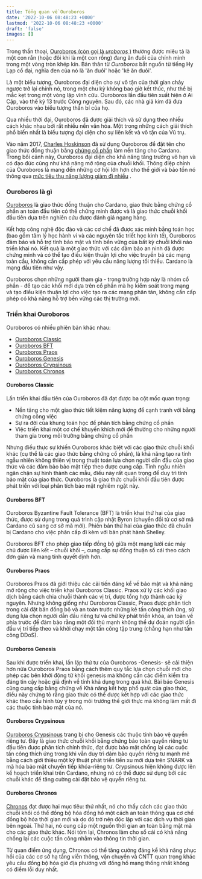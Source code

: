 ```yaml
---
title: Tổng quan về Ouroboros
date: '2022-10-06 08:48:23 +0000'
lastmod: '2022-10-06 08:48:23 +0000'
draft: 'false'
images: []
---
```


Trong thần thoại, [Ouroboros (còn gọi là *uroboros* )](https://en.wikipedia.org/wiki/Ouroboros) thường được miêu tả là một con rắn (hoặc đôi khi là một con rồng) đang ăn đuôi của chính mình trong một vòng tròn khép kín. Bản thân từ *Ouroboros* bắt nguồn từ tiếng Hy Lạp cổ đại, nghĩa đen của nó là 'ăn đuôi' hoặc 'kẻ ăn đuôi'.

Là một biểu tượng, Ouroboros đại diện cho sự vô tận của thời gian chảy ngược trở lại chính nó, trong một chu kỳ không bao giờ kết thúc, như thể bị mắc kẹt trong một vòng lặp vĩnh cửu. Ouroboros lần đầu tiên xuất hiện ở Ai Cập, vào thế kỷ 13 trước Công nguyên. Sau đó, các nhà giả kim đã đưa Ouroboros vào biểu tượng thần bí của họ.

Qua nhiều thời đại, Ouroboros đã được giải thích và sử dụng theo nhiều cách khác nhau bởi rất nhiều nền văn hóa. Một trong những cách giải thích phổ biến nhất là biểu tượng đại diện cho sự liên kết và vô tận của Vũ trụ.

Vào năm 2017, [Charles Hoskinson](https://en.wikipedia.org/wiki/Charles_Hoskinson) đã sử dụng Ouroboros để đặt tên cho giao thức đồng thuận bằng [chứng cổ phần](https://docs.cardano.org/new-to-cardano/proof-of-stake) làm nền tảng cho Cardano. Trong bối cảnh này, Ouroboros đại diện cho khả năng tăng trưởng vô hạn và có đạo đức cũng như khả năng mở rộng của chuỗi khối. Thông điệp chính của Ouroboros là mang đến những cơ hội lớn hơn cho thế giới và bảo tồn nó thông qua [mức tiêu thụ năng lượng giảm đi nhiều](https://iohk.io/en/blog/posts/2021/08/17/why-they-re-calling-cardano-the-green-blockchain/) .

### Ouroboros là gì

[Ouroboros](https://eprint.iacr.org/2016/889.pdf) là giao thức đồng thuận cho Cardano, giao thức bằng chứng cổ phần an toàn đầu tiên có thể chứng minh được và là giao thức chuỗi khối đầu tiên dựa trên nghiên cứu được đánh giá ngang hàng.

Kết hợp công nghệ độc đáo và các cơ chế đã được xác minh bằng toán học (bao gồm tâm lý học hành vi và các nguyên tắc triết học kinh tế), Ouroboros đảm bảo và hỗ trợ tính bảo mật và tính bền vững của bất kỳ chuỗi khối nào triển khai nó. Kết quả là một giao thức với các đảm bảo an ninh đã được chứng minh và có thể tạo điều kiện thuận lợi cho việc truyền bá các mạng toàn cầu, không cần cấp phép với yêu cầu năng lượng tối thiểu. Cardano là mạng đầu tiên như vậy.

Ouroboros chọn những người tham gia - trong trường hợp này là nhóm cổ phần - để tạo các khối mới dựa trên cổ phần mà họ kiểm soát trong mạng và tạo điều kiện thuận lợi cho việc tạo ra các mạng phân tán, không cần cấp phép có khả năng hỗ trợ bền vững các thị trường mới.

### Triển khai Ouroboros

Ouroboros có nhiều phiên bản khác nhau:

- [Ouroboros Classic](https://iohk.io/en/research/library/papers/ouroborosa-provably-secure-proof-of-stake-blockchain-protocol/)
- [Ouroboros BFT](https://iohk.io/en/research/library/papers/ouroboros-bfta-simple-byzantine-fault-tolerant-consensus-protocol/)
- [Ouroboros Praos](https://iohk.io/en/research/library/papers/ouroboros-praosan-adaptively-securesemi-synchronous-proof-of-stake-protocol/)
- [Ouroboros Genesis](https://iohk.io/en/research/library/papers/ouroboros-genesiscomposable-proof-of-stake-blockchains-with-dynamic-availability/)
- [Ouroboros Crypsinous](https://iohk.io/en/research/library/papers/ouroboros-crypsinousprivacy-preserving-proof-of-stake/)
- [Ouroboros Chronos](https://iohk.io/en/research/library/papers/ouroboros-chronospermissionless-clock-synchronization-via-proof-of-stake/)

#### <a>Ouroboros Classic</a>

Lần triển khai đầu tiên của Ouroboros đã đạt được ba cột mốc quan trọng:

- Nền tảng cho một giao thức tiết kiệm năng lượng để cạnh tranh với bằng chứng công việc
- Sự ra đời của khung toán học để phân tích bằng chứng cổ phần
- Việc triển khai một cơ chế khuyến khích mới để thưởng cho những người tham gia trong môi trường bằng chứng cổ phần

Nhưng điều thực sự khiến Ouroboros khác biệt với các giao thức chuỗi khối khác (cụ thể là các giao thức bằng chứng cổ phần), là khả năng tạo ra tính ngẫu nhiên không thiên vị trong thuật toán lựa chọn người dẫn đầu của giao thức và các đảm bảo bảo mật tiếp theo được cung cấp. Tính ngẫu nhiên ngăn chặn sự hình thành các mẫu, điều này rất quan trọng để duy trì tính bảo mật của giao thức. Ouroboros là giao thức chuỗi khối đầu tiên được phát triển với loại phân tích bảo mật nghiêm ngặt này.

#### Ouroboros BFT

Ouroboros Byzantine Fault Tolerance (BFT) là triển khai thứ hai của giao thức, được sử dụng trong quá trình cập nhật Byron (chuyển đổi từ cơ sở mã Cardano cũ sang cơ sở mã mới). Phiên bản thứ hai của giao thức đã chuẩn bị Cardano cho việc phân cấp đi kèm với bản phát hành Shelley.

Ouroboros BFT cho phép giao tiếp đồng bộ giữa một mạng lưới các máy chủ được liên kết – chuỗi khối –, cung cấp sự đồng thuận sổ cái theo cách đơn giản và mang tính quyết định hơn.

#### <a>Ouroboros Praos</a>

Ouroboros Praos đã giới thiệu các cải tiến đáng kể về bảo mật và khả năng mở rộng cho việc triển khai Ouroboros Classic. Praos xử lý các khối giao dịch bằng cách chia chuỗi thành các vị trí, được tổng hợp thành các kỷ nguyên. Nhưng không giống như Ouroboros Classic, Praos được phân tích trong cài đặt bán đồng bộ và an toàn trước những kẻ tấn công thích ứng, sử dụng lựa chọn người dẫn đầu riêng tư và chữ ký phát triển khóa, an toàn về phía trước để đảm bảo rằng một đối thủ mạnh không thể dự đoán người dẫn đầu vị trí tiếp theo và khởi chạy một tấn công tập trung (chẳng hạn như tấn công DDoS).

#### <a>Ouroboros Genesis</a>

Sau khi được triển khai, lần lặp thứ tư của Ouroboros -Genesis- sẽ cải thiện hơn nữa Ouroboros Praos bằng cách thêm quy tắc lựa chọn chuỗi mới cho phép các bên khởi động từ khối genesis mà không cần các điểm kiểm tra đáng tin cậy hoặc giả định về tính khả dụng trong quá khứ. Bài báo Genesis cũng cung cấp bằng chứng về Khả năng kết hợp phổ quát của giao thức, điều này chứng tỏ rằng giao thức có thể được kết hợp với các giao thức khác theo cấu hình tùy ý trong môi trường thế giới thực mà không làm mất đi các thuộc tính bảo mật của nó.

#### <a>Ouroboros Crypsinous</a>

[Ouroboros Crypsinous](https://iohk.io/en/research/library/papers/ouroboros-crypsinousprivacy-preserving-proof-of-stake/) trang bị cho Genesis các thuộc tính bảo vệ quyền riêng tư. Đây là giao thức chuỗi khối bằng chứng bảo toàn quyền riêng tư đầu tiên được phân tích chính thức, đạt được bảo mật chống lại các cuộc tấn công thích ứng trong khi vẫn duy trì đảm bảo quyền riêng tư mạnh mẽ bằng cách giới thiệu một kỹ thuật phát triển tiền xu mới dựa trên SNARK và mã hóa bảo mật chuyển tiếp khóa-riêng tư. Crypsinous hiện không được lên kế hoạch triển khai trên Cardano, nhưng nó có thể được sử dụng bởi các chuỗi khác để tăng cường cài đặt bảo vệ quyền riêng tư.

#### Ouroboros Chronos

[Chronos](https://iohk.io/en/blog/posts/2021/10/27/ouroboros-chronos-provides-the-first-high-resilience-cryptographic-time-source-based-on-blockchain/) đạt được hai mục tiêu: thứ nhất, nó cho thấy cách các giao thức chuỗi khối có thể đồng bộ hóa đồng hồ một cách an toàn thông qua cơ chế đồng bộ hóa thời gian mới và do đó trở nên độc lập với các dịch vụ thời gian bên ngoài. Thứ hai, nó cung cấp một nguồn thời gian an toàn bằng mật mã cho các giao thức khác. Nói tóm lại, Chronos làm cho sổ cái có khả năng chống lại các cuộc tấn công nhằm vào thông tin thời gian.

Từ quan điểm ứng dụng, Chronos có thể tăng cường đáng kể khả năng phục hồi của các cơ sở hạ tầng viễn thông, vận chuyển và CNTT quan trọng khác yêu cầu đồng bộ hóa giờ địa phương với đồng hồ mạng thống nhất không có điểm lỗi duy nhất.
